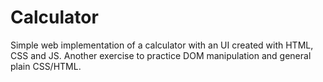 # Calculator 
Simple web implementation of a calculator with an UI created with HTML, CSS and JS. Another exercise to practice DOM manipulation and general plain CSS/HTML.  

